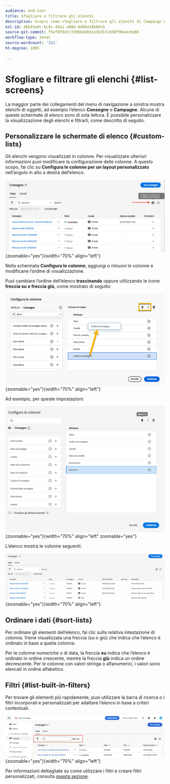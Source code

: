 ```yaml
---
audience: end-user
title: Sfogliare e filtrare gli elenchi
description: Scopri come sfogliare e filtrare gli elenchi di Campaign Web v8
exl-id: 46b83e8c-6c8c-40a1-a08b-9d0b438b80cb
source-git-commit: f5ef0f8d7c3396bdd031e5b3b7c690f90adc0e86
workflow-type: tm+mt
source-wordcount: '321'
ht-degree: 100%

---
```


# Sfogliare e filtrare gli elenchi {#list-screens}

La maggior parte dei collegamenti del menu di navigazione a sinistra mostra elenchi di oggetti, ad esempio l’elenco **Consegne** o **Campagne**. Alcune di queste schermate di elenco sono di sola lettura. È possibile personalizzare la visualizzazione degli elenchi e filtrarli, come descritto di seguito.

## Personalizzare le schermate di elenco {#custom-lists}

Gli elenchi vengono visualizzati in colonne. Per visualizzare ulteriori informazioni puoi modificare la configurazione delle colonne. A questo scopo, fai clic su **Configura le colonne per un layout personalizzato** nell’angolo in alto a destra dell’elenco.

![La schermata mostra l’icona Configura le colonne utilizzata per personalizzare il layout delle colonne dell’elenco.](assets/config-columns.png){zoomable="yes"}{width="70%" align="left"}

Nella schermata **Configura le colonne**, aggiungi o rimuovi le colonne e modificane l’ordine di visualizzazione.

Puoi cambiare l’ordine dell’elenco **trascinando** oppure utilizzando le icone **freccia su e freccia giù**, come mostrato di seguito:

![Nella schermata viene illustrato come riordinare le colonne dell’elenco mediante il trascinamento o i pulsanti freccia.](assets/list-reorder.png){zoomable="yes"}{width="70%" align="left"}

Ad esempio, per queste impostazioni:

![La schermata mostra un esempio di impostazioni di colonna in Configura le colonne.](assets/columns.png){zoomable="yes"}{width="70%" align="left" zoomable="yes"}

L’elenco mostra le colonne seguenti:

![La schermata mostra l’elenco risultante con le colonne configurate secondo le impostazioni di esempio.](assets/column-sample.png){zoomable="yes"}{width="70%" align="left"}

## Ordinare i dati {#sort-lists}

Per ordinare gli elementi dell’elenco, fai clic sulla relativa intestazione di colonna. Viene visualizzata una freccia (su o giù) che indica che l’elenco è ordinato in base a quella colonna.

Per le colonne numeriche o di data, la freccia **su** indica che l’elenco è ordinato in ordine crescente, mentre la freccia **giù** indica un ordine decrescente. Per le colonne con valori stringa o alfanumerici, i valori sono elencati in ordine alfabetico.

## Filtri {#list-built-in-filters}

Per trovare gli elementi più rapidamente, puoi utilizzare la barra di ricerca o i filtri incorporati e personalizzati per adattare l’elenco in base a criteri contestuali.

![La schermata mostra le opzioni di filtro disponibili per perfezionare la vista a elenco.](assets/filter.png){zoomable="yes"}{width="70%" align="left"}

Per informazioni dettagliate su come utilizzare i filtri e creare filtri personalizzati, consulta [questa sezione](../query/filter.md).

<!--
## Use advanced attributes {#adv-attributes}

>[!CONTEXTUALHELP]
>id="acw_attributepicker_advancedfields"
>title="Display advanced attributes"
>abstract="Only the most common attributes are displayed by default in the attribute list. Activate the **Display advanced attributes** toggle to see all available attributes for the current list in the left palette of the rule builder, such as nodes, groupings, 1-1 links, 1-N links."

>[!CONTEXTUALHELP]
>id="acw_rulebuilder_advancedfields"
>title="Rule builder advanced fields"
>abstract="Only the most common attributes are displayed by default in the attribute list. Activate the **Display advanced attributes** toggle to see all available attributes for the current list in the left palette of the rule builder, such as nodes, groupings, 1-1 links, 1-N links."

>[!CONTEXTUALHELP]
>id="acw_rulebuilder_properties_advanced"
>title="Rule builder advanced attributes"
>abstract="Only the most common attributes are displayed by default in the attribute list. Activate the **Display advanced attributes** toggle to see all available attributes for the current list in the left palette of the rule builder, such as nodes, groupings, 1-1 links, 1-N links."

Only the most common attributes are displayed by default in the attribute list and filter configuration screens. Attributes set as `advanced` attributes in the data schema are hidden from the configuration screens.

Activate the **Display advanced attributes** toggle to see all available attributes for the current list in the left palette of the rule builder, such as nodes, groupings, 1-1 links, 1-N links. The attribute list updates instantly.

[The screenshot shows the Display advanced attributes toggle used to reveal hidden attributes in the rule builder palette.](assets/adv-toggle.png){zoomable="yes"}{width="70%" align="left" zoomable="yes"}
-->